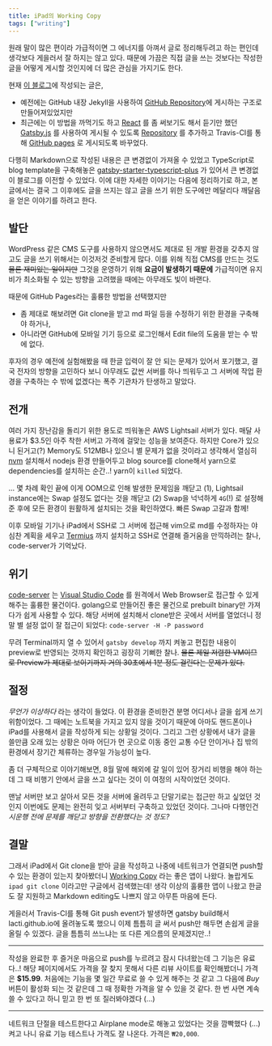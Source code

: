 ```yaml
---
title: iPad의 Working Copy
tags: ["writing"]
---
```


원래 말이 많은 편이라 가급적이면 그 에너지를 아껴서 글로 정리해두려고 하는 편인데 생각보다 게을러서 잘 하지는 않고 있다. 때문에 가끔은 직접 글을 쓰는 것보다는 작성한 글을 어떻게 게시할 것인지에 더 많은 관심을 가지기도 한다.

현재 [이 블로그](/)에 작성되는 글은,

- 예전에는 GitHub 내장 Jekyll을 사용하여 [GitHub Repository](https://github.com/lacti/lacti.github.io)에 게시하는 구조로 만들어져있었지만
- 최근에는 이 방법을 까먹기도 하고 [React](https://reactjs.org) 를 좀 써보기도 해서 듣기만 했던 [Gatsby.js](https://gatsbyjs.org) 를 사용하여 게시될 수 있도록 [Repository](https://github.com/lacti/lacti-blog) 를 추가하고 Travis-CI를 통해 [GitHub pages](https://github.com/lacti/lacti-blog) 로 게시되도록 바꾸었다.

다행히 Markdown으로 작성된 내용은 큰 변경없이 가져올 수 있었고 TypeScript로 blog template을 구축해놓은 [gatsby-starter-typescript-plus](https://github.com/resir014/gatsby-starter-typescript-plus) 가 있어서 큰 변경없이 블로그를 이전할 수 있었다. 이에 대한 자세한 이야기는 다음에 정리하기로 하고, 본 글에서는 결국 그 이후에도 글을 쓰지는 않고 글을 쓰기 위한 도구에만 메달리다 깨달음을 얻은 이야기를 하려고 한다.

## 발단

WordPress 같은 CMS 도구를 사용하지 않으면서도 제대로 된 개발 환경을 갖추지 않고도 글을 쓰기 위해서는 이것저것 준비할게 많다. 이를 위해 직접 CMS를 만드는 것도 ~~물론 재미있는 일이지만~~ 그것을 운영하기 위해 **요금이 발생하기 때문에** 가급적이면 유지비가 최소화될 수 있는 방향을 고려했을 때에는 아무래도 빛이 바랜다.

때문에 GitHub Pages라는 훌륭한 방법을 선택했지만

- 좀 제대로 해보려면 Git clone을 받고 md 파일 등을 수정하기 위한 환경을 구축해야 하거나,
- 아니라면 GitHub에 모바일 기기 등으로 로그인해서 Edit file의 도움을 받는 수 밖에 없다.

후자의 경우 예전에 실험해봤을 때 한글 입력이 잘 안 되는 문제가 있어서 포기했고, 결국 전자의 방향을 고민하다 보니 아무래도 값싼 서버를 하나 띄워두고 그 서버에 작업 환경을 구축하는 수 밖에 없겠다는 폭주 기관차가 탄생하고 말았다.

## 전개

여러 가지 장난감을 돌리기 위한 용도로 띄워놓은 AWS Lightsail 서버가 있다. 매달 사용료가 $3.5인 아주 착한 서버고 가격에 걸맞는 성능을 보여준다. 하지만 Core가 있으니 된거고(?) Memory도 512MB나 있으니 별 문제가 없을 것이라고 생각해서 열심히 [nvm](https://github.com/nvm-sh/nvm) 설치해서 nodejs 환경 만들어두고 blog source를 clone해서 yarn으로 dependencies를 설치하는 순간..! yarn이 `killed` 되었다.

... 몇 차례 확인 끝에 이게 OOM으로 인해 발생한 문제임을 깨닫고 (1), Lightsail instance에는 Swap 설정도 없다는 것을 깨닫고 (2) Swap을 넉넉하게 `4G`(!) 로 설정해준 후에 모든 환경이 원활하게 설치되는 것을 확인하였다. 빠른 Swap 고갈과 함께!

이후 모바일 기기나 iPad에서 SSH로 그 서버에 접근해 vim으로 md를 수정하자는 야심찬 계획을 세우고 [Termius](https://termius.com) 까지 설치하고 SSH로 연결해 즐거움을 만끽하려는 찰나, code-server가 기억났다.

## 위기

[code-server](https://github.com/cdr/code-server) 는 [Visual Studio Code](https://code.visualstudio.com) 를 원격에서 Web Browser로 접근할 수 있게 해주는 훌륭한 물건이다. golang으로 만들어진 좋은 물건으로 prebuilt binary만 가져다가 쉽게 사용할 수 있다. 해당 서버에 설치해서 clone받은 곳에서 서버를 열었더니 정말 별 설정 없이 잘 접근이 되었다: `code-server -H -P password`

무려 Terminal까지 열 수 있어서 `gatsby develop` 까지 켜놓고 편집한 내용이 preview로 반영되는 것까지 확인하고 굉장히 기뻐한 찰나. ~~물론 제일 저렴한 VM이므로 Preview가 제대로 보이기까지 거의 30초에서 1분 정도 걸린다는 문제가 있다.~~

## 절정

*무언가 이상하다* 라는 생각이 들었다. 이 환경을 준비한건 분명 어디서나 글을 쉽게 쓰기 위함이었다. 그 때에는 노트북을 가지고 있지 않을 것이기 때문에 아마도 핸드폰이나 iPad를 사용해서 글을 작성하게 되는 상황일 것이다. 그리고 그런 상황에서 내가 글을 쓸만큼 오래 있는 상황은 아마 어딘가 먼 곳으로 이동 중인 교통 수단 안이거나 집 밖의 환경에서 장기간 체류하는 경우일 가능성이 높다. 

좀 더 구체적으로 이야기해보면, 8월 말에 해외에 갈 일이 있어 장거리 비행을 해야 하는데 그 때 비행기 안에서 글을 쓰고 싶다는 것이 이 여정의 시작이었던 것이다.

맨날 서버만 보고 살아서 모든 것을 서버에 올려두고 단말기로는 접근만 하고 싶었던 것인지 이번에도 문제는 완전히 잊고 서버부터 구축하고 있었던 것이다. 그나마 다행인건 _시운행 전에 문제를 깨닫고 방향을 전환했다는 것 정도?_

## 결말

그래서 iPad에서 Git clone을 받아 글을 작성하고 나중에 네트워크가 연결되면 push할 수 있는 환경이 있는지 찾아봤더니 [Working Copy](https://workingcopyapp.com) 라는 좋은 앱이 나왔다. 놀랍게도 `ipad git clone` 이라고만 구글에서 검색했는데! 생각 이상의 훌륭한 앱이 나왔고 한글도 잘 지원하고 Markdown editing도 나쁘지 않고 아무튼 마음에 든다.

게을러서 Travis-CI를 통해 Git push event가 발생하면 gatsby build해서 lacti.github.io에 올려놓도록 했으니 이제 틈틈히 글 써서 push만 해두면 손쉽게 글을 올릴 수 있겠다. 글을 틈틈히 쓰느냐는 또 다른 게으름의 문제겠지만..!

---

작성을 완료한 후 즐거운 마음으로 push를 누르려고 잠시 다녀왔는데 그 기능은 유료다..! 해당 페이지에서도 가격을 잘 찾지 못해서 다른 리뷰 사이트를 확인해봤더니 가격은 **$15.99**. 처음에는 기능을 몇 일간 무료로 쓸 수 있게 해주는 것 같고 그 다음에 _Buy_ 버튼이 활성화 되는 것 같은데 그 때 정확한 가격을 알 수 있을 것 같다. 한 번 사면 계속 쓸 수 있다고 하니 믿고 한 번 또 질러봐야겠다 (...)

---

네트워크 단절을 테스트한다고 Airplane mode로 해놓고 있었다는 것을 깜빡했다 (...) 켜고 나니 유료 기능 테스트나 가격도 잘 나온다. 가격은 `₩20,000`.